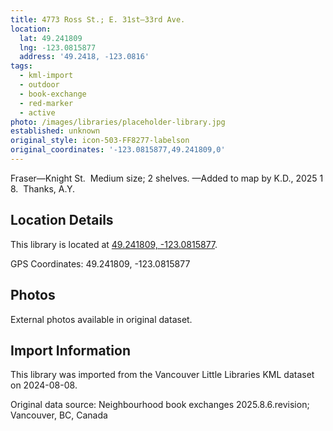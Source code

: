 ```yaml
---
title: 4773 Ross St.; E. 31st—33rd Ave.
location:
  lat: 49.241809
  lng: -123.0815877
  address: '49.2418, -123.0816'
tags:
  - kml-import
  - outdoor
  - book-exchange
  - red-marker
  - active
photo: /images/libraries/placeholder-library.jpg
established: unknown
original_style: icon-503-FF8277-labelson
original_coordinates: '-123.0815877,49.241809,0'
---
```

Fraser—Knight St.  Medium size; 2 shelves.
—Added to map by K.D., 2025 1 8.  Thanks, A.Y.

## Location Details

This library is located at [49.241809, -123.0815877](https://www.google.com/maps?q=49.241809,-123.0815877).

GPS Coordinates: 49.241809, -123.0815877

## Photos

External photos available in original dataset.

## Import Information

This library was imported from the Vancouver Little Libraries KML dataset on 2024-08-08.

Original data source: Neighbourhood book exchanges 2025.8.6.revision; Vancouver, BC, Canada
